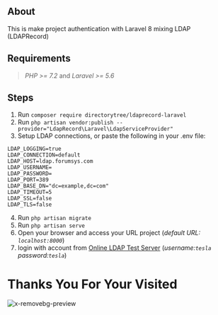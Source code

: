 ## **About**
This is make project authentication with Laravel 8 mixing LDAP (LDAPRecord)

##
##

## **Requirements**
> _PHP >= 7.2_ and _Laravel >= 5.6_

##
##

## **Steps**
1. Run `composer require directorytree/ldaprecord-laravel`
2. Run `php artisan vendor:publish --provider="LdapRecord\Laravel\LdapServiceProvider"`
3. Setup LDAP connections, or paste the following in your .env file:
```
LDAP_LOGGING=true
LDAP_CONNECTION=default
LDAP_HOST=ldap.forumsys.com
LDAP_USERNAME=
LDAP_PASSWORD=
LDAP_PORT=389
LDAP_BASE_DN="dc=example,dc=com"
LDAP_TIMEOUT=5
LDAP_SSL=false
LDAP_TLS=false  
```
4. Run `php artisan migrate`
5. Run `php artisan serve`
6. Open your browser and access your URL project (*default URL: `localhost:8000`*) 
7. login with account from [Online LDAP Test Server](https://www.forumsys.com/2014/02/22/online-ldap-test-server/) (*username:`tesla` password:`tesla`*)

##
##

# Thanks You For Your Visited
![x-removebg-preview](https://user-images.githubusercontent.com/48183946/151840611-ac4fb7a4-d2c1-4ba3-9893-17dc28fa9d6a.png)
